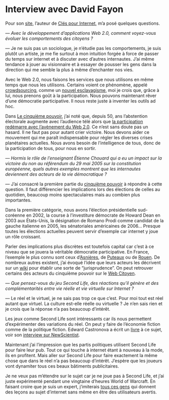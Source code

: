 # Interview avec David Fayon

Pour son [site](http://david.fayon.free.fr), l’auteur de [Clés pour Internet](http://www.amazon.fr/Cl%e9s-pour-Internet-David-Fayon/dp/2717852476/sr=8-4/qid=1158049083/ref=sr_1_4/402-0935054-2878545?ie=UTF8&s=gateway), m’a posé quelques questions.

*— Avec le développement d’applications Web 2.0, comment voyez-vous évoluer les comportements des citoyens ?*

— Je ne suis pas un sociologue, je n’étudie pas les comportements, je suis plutôt un artiste, je me fie surtout à mon intuition forgée à force de passer du temps sur internet et à discuter avec d’autres internautes. J’ai même tendance à jouer au visionnaire et à essayer de pousser les gens dans la direction qui me semble la plus à même d’enchanter nos vies.

Avec le Web 2.0, nous faisons les services que nous utilisons en même temps que nous les utilisons. Certains voient ce phénomène, appelé [crowdsourcing](https://tcrouzet.com/2006/07/03/cerveaux-humains-disponibles/), comme un [nouvel esclavagisme](https://tcrouzet.com/2006/06/19/esclavage-20/), moi je crois que, grâce à lui, nous prenons goût à la participation. Nous pouvons maintenant rêver d’une démocratie participative. Il nous reste juste à inventer les outils ad hoc.

Dans [Le cinquième pouvoir](https://tcrouzet.com/le-cinquieme-pouvoir/), j’ai noté que, depuis 50, ans l’abstention électorale augmente avec l’audience télé alors que [la participation redémarre avec l’avènement du Web 2.0](https://tcrouzet.com/2006/10/07/tv-egale-abstention/). Ce n’est sans doute pas un hasard. Il ne faut pas pour autant crier victoire. Nous devons aider ce mouvement qui me paraît indispensable pour régler les diverses crises planétaires actuelles. Nous avons besoin de l’intelligence de tous, donc de la participation de tous, pour nous en sortir.

*— Hormis le rôle de l’enseignant Étienne Chouard qui a eu un impact sur la victoire du non au référendum du 29 mai 2005 sur la constitution européenne, quels autres exemples montrent que les internautes deviennent des acteurs de la vie démocratique ?*

— J’ai consacré la première partie du [cinquième pouvoir](https://tcrouzet.com/le-cinquieme-pouvoir/) à répondre à cette question. Il faut différencier les implications lors des élections de celles au quotidien, beaucoup moins spectaculaires mais au combien plus importantes.

Dans la première catégorie, nous avons l’élection présidentielle sud-coréenne en 2002, la course à l’investiture démocrate de Howard Dean en 2003 aux États-Unis, la désignation de Romano Prodi comme candidat de la gauche italienne en 2005, les sénatoriales américaines de 2006… Presque toutes les élections actuelles peuvent servir d’exemple car internet y joue un rôle croissant.

Parler des implications plus discrètes est toutefois capital car c’est à ce niveau que se jouera la véritable démocratie participative. En France, l’exemple le plus connu sont ceux d’[Asnières](http://asnierois.org), de [Puteaux](http://www.monputeaux.com/) ou de [Rouen](http://xmo.blogs.com/train_train_quotidien/). De nombreux autres existent, j’ai évoqué l’idée que leurs acteurs les décrivent sur un [wiki](http://wiki.tcrouzet.com) pour établir une sorte de “jurisprudence”. On peut retrouver certains des acteurs du cinquième pouvoir sur le [Web Citoyen](http://www.webcitoyen.com/).

*— Que pensez-vous du jeu Second Life, des réactions qu’il génère et des complémentarités entre vie réelle et vie virtuelle sur Internet ?*

— Le réel et le virtuel, je ne sais pas trop ce que c’est. Pour moi tout est réel autant que virtuel. La culture est-elle réelle ou virtuelle ? Je n’en sais rien et je crois que la réponse n’a pas beaucoup d’intérêt.

Les jeux comme Second Life sont intéressants car ils nous permettent d’expérimenter des variations du réel. On peut y faire de l’économie fiction comme de la politique fiction. Edward Castronova a écrit un [livre](http://www.amazon.com/Synthetic-Worlds-Business-Culture-Online/dp/0226096270/sr=8-1/qid=1169727913/ref=pd_bbs_sr_1/104-0172548-3123919?ie=UTF8&s=books) à ce sujet, voir son [interview sur NewScientist](http://www.newscientist.com/channel/opinion/mg19225746.000-interview-getting-inside-largescale-online-games.html).

Maintenant j’ai l’impression que les partis politiques utilisent Second Life pour faire leur pub. Tout ce qui touche à internet étant à nouveau à la mode, ils en profitent. Mais aller sur Second Life pour faire exactement la même chose que dans le réel n’a pas beaucoup d’intérêt. J’espère que les joueurs vont dynamiter tous ces beaux bâtiments publicitaires.

Je ne veux pas m’étendre sur le sujet car je ne joue pas à Second Life, et j’ai juste expérimenté pendant une vingtaine d’heures World of Warcraft. En faisant croire que je suis un expert, j’imiterais [tous ces gens](https://tcrouzet.com/2007/01/25/debat-sur-rfi/) qui donnent des leçons au sujet d’internet sans même en être des utilisateurs avertis.